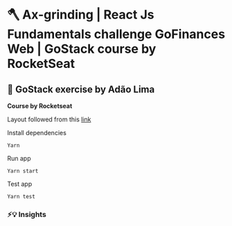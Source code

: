 # 🪓 Ax-grinding | React Js Fundamentals challenge GoFinances Web | GoStack course by RocketSeat

## 🚀 GoStack exercise by Adão Lima

__Course by Rocketseat__

Layout followed from this [link](https://www.figma.com/file/EgOhyj1Inz14dhWGVhRlhr/GoFinances?node-id=1%3A863)

Install dependencies

```shell
Yarn
```

Run app

```shell
Yarn start
```

Test app

```shell
Yarn test
```

### ⚡️💡 Insights


